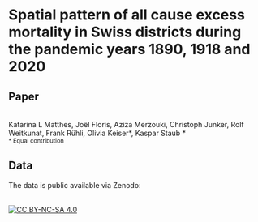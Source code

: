# Spatial pattern of all cause excess mortality in Swiss districts during the pandemic years 1890, 1918 and 2020

## Paper

<br >
Katarina L Matthes, Joël Floris, Aziza Merzouki, Christoph Junker, Rolf Weitkunat, Frank Rühli, Olivia Keiser*, Kaspar Staub *
<br >
<sub>* Equal contribution</sub>

## Data

The data is public available via Zenodo:
<br >
<br >


[![CC BY-NC-SA 4.0][cc-by-nc-sa-image]][cc-by-nc-sa]

[cc-by-nc-sa]: http://creativecommons.org/licenses/by-nc-sa/4.0/
[cc-by-nc-sa-image]: https://licensebuttons.net/l/by-nc-sa/4.0/88x31.png

